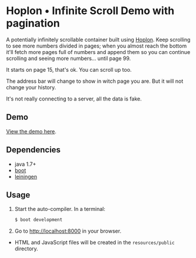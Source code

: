 # Hoplon • Infinite Scroll Demo with pagination

A potentially infinitely scrollable container built using [Hoplon][2].
Keep scrolling to see more numbers divided in pages; when you almost reach
the bottom it'll fetch more pages full of numbers and append them so you can
continue scrolling and seeing more numbers... until page 99.

It starts on page 15, that's ok. You can scroll up too.

The address bar will change to show in witch page you are. But it will not
change your history.

It's not really connecting to a server, all the data is fake.

## Demo

[View the demo here][3].

## Dependencies

- java 1.7+
- [boot][4]
- [leiningen][6]

## Usage

1. Start the auto-compiler. In a terminal:

    ```bash
    $ boot development
    ```

2. Go to [http://localhost:8000][7] in your browser.

* HTML and JavaScript files will be created in the `resources/public` directory.

[2]: http://github.com/tailrecursion/hoplon
[3]: http://tailrecursion.github.io/hoplon-demos/infinite-scroll-paginated
[4]: https://github.com/tailrecursion/boot
[6]: https://github.com/technomancy/leiningen
[7]: http://localhost:8000

